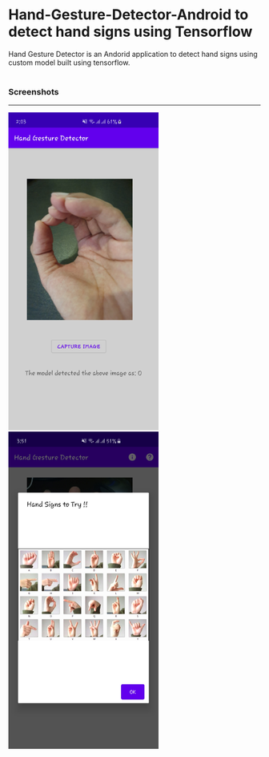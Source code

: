 # Hand-Gesture-Detector-Android to detect hand signs using Tensorflow


Hand Gesture Detector is an Andorid application to detect hand signs using custom model built using tensorflow.<br><br>



<h3> Screenshots </h3>

---
  
<img src="https://github.com/gaurav-adhikari/Hand-Gesture-Detector-Android/blob/master/ScreenshotDemo_HandGestureDetector.jpg" width="300"/><img src="https://github.com/gaurav-adhikari/Hand-Gesture-Detector-Android/blob/master/Screenshot_HandSignsToTry.jpg" width="300"/> 
